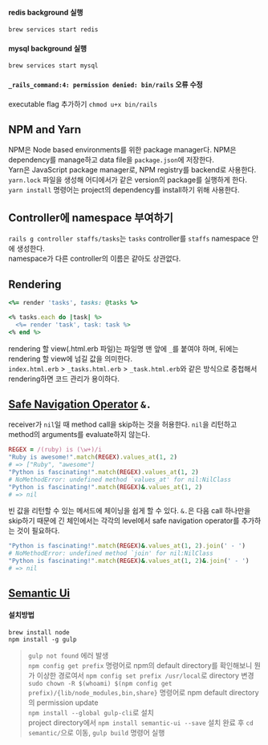 #### redis background 실행
`brew services start redis`
#### mysql background 실행
`brew services start mysql`
#### `_rails_command:4: permission denied: bin/rails` 오류 수정
executable flag 추가하기 `chmod u+x bin/rails`

## NPM and Yarn
NPM은 Node based environments를 위한 package manager다. NPM은 dependency를 manage하고 data file을 `package.json`에 저장한다.  
Yarn은 JavaScript package manager로, NPM registry를 backend로 사용한다. `yarn.lock` 파일을 생성해 어디에서가 같은 version의 package를 실행하게 한다.  
`yarn install` 명령어는 project의 dependency를 install하기 위해 사용한다.

## Controller에 namespace 부여하기
`rails g controller staffs/tasks`는 `tasks` controller를 `staffs` namespace 안에 생성한다.  
namespace가 다른 controller의 이름은 같아도 상관없다.

## Rendering
```ruby
<%= render 'tasks', tasks: @tasks %>

<% tasks.each do |task| %>
  <%= render 'task', task: task %>
<% end %>
```
rendering 할 view(.html.erb 파일)는 파일명 맨 앞에 `_`를 붙여야 하며, 뒤에는 rendering 할 view에 넘길 값을 의미한다.  
`index.html.erb` > `_tasks.html.erb` > `_task.html.erb`와 같은 방식으로 중첩해서 rendering하면 코드 관리가 용이하다.

## [Safe Navigation Operator](https://ruby-doc.org/core-2.6/doc/syntax/calling_methods_rdoc.html#label-Safe+navigation+operator) `&.`
receiver가 `nil`일 때 method call을 skip하는 것을 허용한다. `nil`을 리턴하고 method의 arguments를 evaluate하지 않는다.  
```ruby
REGEX = /(ruby) is (\w+)/i
"Ruby is awesome!".match(REGEX).values_at(1, 2)
# => ["Ruby", "awesome"]
"Python is fascinating!".match(REGEX).values_at(1, 2)
# NoMethodError: undefined method `values_at' for nil:NilClass
"Python is fascinating!".match(REGEX)&.values_at(1, 2)
# => nil
```
빈 값을 리턴할 수 있는 메서드에 체이닝을 쉽게 할 수 있다. `&.`은 다음 call 하나만을 skip하기 때문에 긴 체인에서는 각각의 level에서 safe navigation operator를 추가하는 것이 필요하다.
```ruby
"Python is fascinating!".match(REGEX)&.values_at(1, 2).join(' - ')
# NoMethodError: undefined method `join' for nil:NilClass
"Python is fascinating!".match(REGEX)&.values_at(1, 2)&.join(' - ')
# => nil
```

## [Semantic Ui](https://semantic-ui.com/)
#### 설치방법
`brew install node`  
`npm install -g gulp`  
>`gulp not found` 에러 발생  
`npm config get prefix` 명령어로 npm의 default directory를 확인해보니 뭔가 이상한 경로여서 `npm config set prefix /usr/local`로 directory 변경  
`sudo chown -R $(whoami) $(npm config get prefix)/{lib/node_modules,bin,share}` 명령어로 npm default directory의 permission update  
`npm install --global gulp-cli`로 설치  
project directory에서 `npm install semantic-ui --save`
설치 완료 후 `cd semantic/`으로 이동, `gulp build` 명령어 실행  
